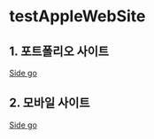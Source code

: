 # testAppleWebSite
## 1. 포트폴리오 사이트
<a href="https://matodale.github.io/MyPortFolio/Portfolio/index.html">Side go</a>
## 2. 모바일 사이트
<a href="https://matodale.github.io/MyPortFolio/AppleAppSite/index.html">Side go</a>
